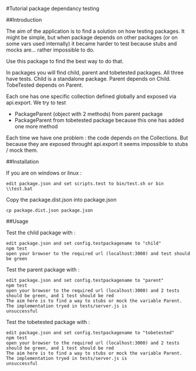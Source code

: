 #Tutorial package dependancy testing

##Introduction

The aim of the application is to find a solution on how testing packages. It might be simple, but when package depends
on other packages (or on some vars used internally) it became harder to test because stubs and mocks are... rather 
impossible to do.

Use this package to find the best way to do that.

In packages you will find child, parent and tobetested packages. All three have tests.
Child is a standalone package.
Parent depends on Child.
TobeTested depends on Parent.

Each one has one specific collection defined globally and exposed via api.export.
We try to test 

 * PackageParent (object with 2 methods) from parent package
 * PackageParent from tobetested package because this one has added one more method
 
Each time we have one problem : the code depends on the Collections. But because they are exposed throught api.export it 
seems impossible to stubs / mock them. 

##Installation

If you are on windows or linux : 

    edit package.json and set scripts.test to bin/test.sh or bin \\test.bat
    
Copy the package.dist.json into package.json

    cp package.dist.json package.json

##Usage

Test the child package with :

    edit package.json and set config.testpackagename to "child"
    npm test
    open your browser to the required url (localhost:3000) and test should be green

Test the parent package with :

    edit package.json and set config.testpackagename to "parent"
    npm test
    open your browser to the required url (localhost:3000) and 2 tests should be green, and 1 test should be red
    The aim here is to find a way to stubs or mock the variable Parent. The implementation tryed in tests/server.js is
    unsuccessful

Test the tobetested package with :

    edit package.json and set config.testpackagename to "tobetested"
    npm test
    open your browser to the required url (localhost:3000) and 2 tests should be green, and 1 test should be red
    The aim here is to find a way to stubs or mock the variable Parent. The implementation tryed in tests/server.js is
    unsuccessful
